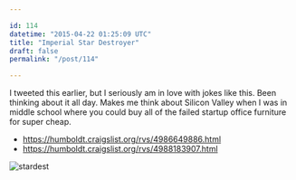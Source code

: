 ```yaml
---

id: 114
datetime: "2015-04-22 01:25:09 UTC"
title: "Imperial Star Destroyer"
draft: false
permalink: "/post/114"

---
```


I tweeted this earlier, but I seriously am in love with jokes like this. Been thinking about it all day. Makes me think about Silicon Valley when I was in middle school where you could buy all of the failed startup office furniture for super cheap.

 - https://humboldt.craigslist.org/rvs/4986649886.html
 - https://humboldt.craigslist.org/rvs/4988183907.html

![stardest](https://s3.amazonaws.com/f.cl.ly/items/081z3d2u3C2N3y3a0U0a/Screen%!S(MISSING)hot%!-(MISSING)04-16%!a(MISSING)t%!.(MISSING)09%!p(MISSING)ng)

